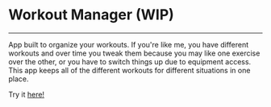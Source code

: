 # Workout Manager (WIP)

---

App built to organize your workouts. If you're like me, you have different workouts and over time you tweak them because
you may like one exercise over the other, or you have to switch things up due to equipment access.
This app keeps all of the different workouts for different situations in one place.

Try it [here!](https://flamboyant-golick-e73a92.netlify.app/)
